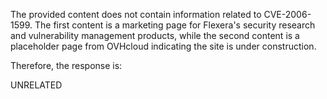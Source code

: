 The provided content does not contain information related to CVE-2006-1599. The first content is a marketing page for Flexera's security research and vulnerability management products, while the second content is a placeholder page from OVHcloud indicating the site is under construction.

Therefore, the response is:

UNRELATED